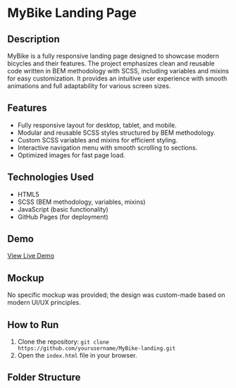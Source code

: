 # MyBike Landing Page

## Description
MyBike is a fully responsive landing page designed to showcase modern bicycles and their features. The project emphasizes clean and reusable code written in BEM methodology with SCSS, including variables and mixins for easy customization. It provides an intuitive user experience with smooth animations and full adaptability for various screen sizes.

## Features
- Fully responsive layout for desktop, tablet, and mobile.
- Modular and reusable SCSS styles structured by BEM methodology.
- Custom SCSS variables and mixins for efficient styling.
- Interactive navigation menu with smooth scrolling to sections.
- Optimized images for fast page load.

## Technologies Used
- HTML5
- SCSS (BEM methodology, variables, mixins)
- JavaScript (basic functionality)
- GitHub Pages (for deployment)

## Demo
[View Live Demo](https://eeoneishin.github.io/MyBike-landing/#)

## Mockup
No specific mockup was provided; the design was custom-made based on modern UI/UX principles.

## How to Run
1. Clone the repository: `git clone https://github.com/yourusername/MyBike-landing.git`
2. Open the `index.html` file in your browser.

## Folder Structure
